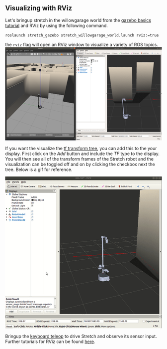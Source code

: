 ## Visualizing with RViz

Let's bringup stretch in the willowgarage world from the [gazebo basics tutorial](gazebo_basics.md) and RViz by using the following command.

```
roslaunch stretch_gazebo stretch_willowgarage_world.launch rviz:=true
```
the `rviz` flag will open an RViz window  to visualize a variety of ROS topics.
![image](images/willowgarage_with_rviz.png)

If you want the visualize the [tf transform tree](http://wiki.ros.org/rviz/DisplayTypes/TF), you can add this to the your display. First click on the *Add* button and include the *TF*  type to the display. You will then see all of the transform frames of the Stretch robot and the visualization can be toggled off and on by clicking the checkbox next the tree. Below is a gif for reference.

![image](images/rviz_adding_tf.gif)

Bringup the [keyboard teleop](teleoperating_stretch.md) to drive Stretch and observe its sensor input. Further tutorials for RViz can be found [here](http://wiki.ros.org/rviz/Tutorials).
